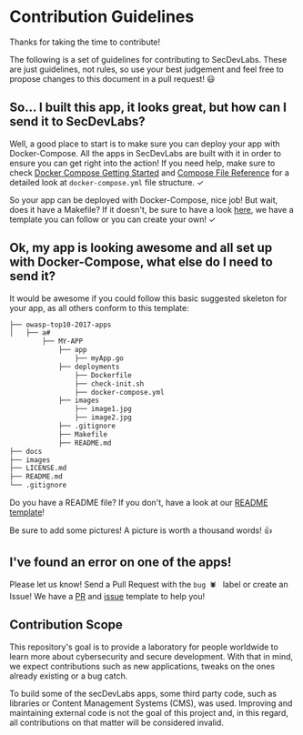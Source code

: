 # Contribution Guidelines

Thanks for taking the time to contribute!

The following is a set of guidelines for contributing to SecDevLabs. These are just guidelines, not rules, so use your best judgement and feel free to propose changes to this document in a pull request! 😃

## So... I built this app, it looks great, but how can I send it to SecDevLabs?

Well, a good place to start is to make sure you can deploy your app with Docker-Compose. All the apps in SecDevLabs are built with it in order to ensure you can get right into the action! If you need help, make sure to check [Docker Compose Getting Started][6] and [Compose File Reference][7] for a detailed look at `docker-compose.yml` file structure. ✓

So your app can be deployed with Docker-Compose, nice job! But wait, does it have a Makefile? If it doesn't, be sure to have a look [here][1], we have a template you can follow or you can create your own! ✓

## Ok, my app is looking awesome and all set up with Docker-Compose, what else do I need to send it?

It would be awesome if you could follow this basic suggested skeleton for your app, as all others conform to this template:

```bash
├── owasp-top10-2017-apps
│   ├── a#
        ├── MY-APP
            ├── app
                ├── myApp.go
            ├── deployments
                ├── Dockerfile
                ├── check-init.sh
                ├── docker-compose.yml
            ├── images
                ├── image1.jpg
                ├── image2.jpg
            ├── .gitignore
            ├── Makefile
            ├── README.md
├── docs
├── images
├── LICENSE.md
├── README.md
└── .gitignore
```

Do you have a README file? If you don't, have a look at our [README template][3]!

Be sure to add some pictures! A picture is worth a thousand words! 👍

## I've found an error on one of the apps!

Please let us know! Send a Pull Request with the `bug 🕷 ` label or create an Issue! We have a [PR][4] and [issue][5] template to help you!

## Contribution Scope

This repository's goal is to provide a laboratory for people worldwide to learn more about cybersecurity and secure development. With that in mind, we expect contributions such as new applications, tweaks on the ones already existing or a bug catch.

To build some of the secDevLabs apps, some third party code, such as libraries or Content Management Systems (CMS), was used. Improving and maintaining external code is not the goal of this project and, in this regard, all contributions on that matter will be considered invalid.

[1]:/docs/Makefile
[3]:/docs/README_Template.md
[4]:/docs/PR_Template.md
[5]:/docs/Issue_Template.md
[6]:https://docs.docker.com/compose/gettingstarted/
[7]:https://docs.docker.com/compose/compose-file/
